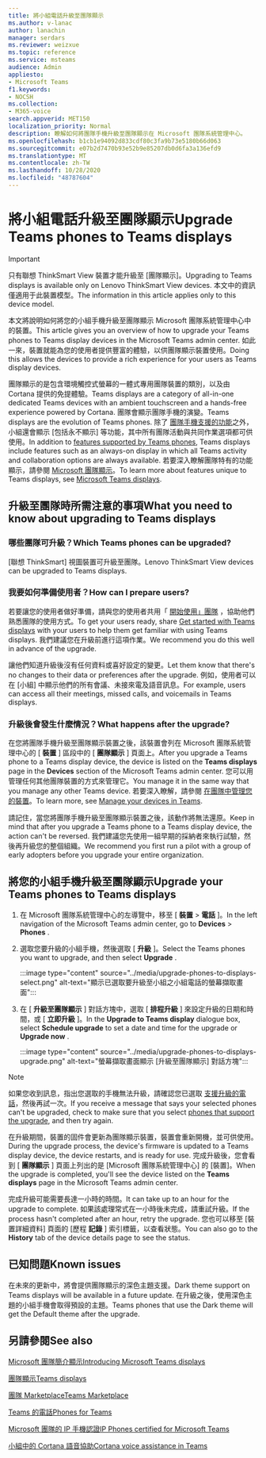 ```yaml
---
title: 將小組電話升級至團隊顯示
ms.author: v-lanac
author: lanachin
manager: serdars
ms.reviewer: weizxue
ms.topic: reference
ms.service: msteams
audience: Admin
appliesto:
- Microsoft Teams
f1.keywords:
- NOCSH
ms.collection:
- M365-voice
search.appverid: MET150
localization_priority: Normal
description: 瞭解如何將團隊手機升級至團隊顯示在 Microsoft 團隊系統管理中心。
ms.openlocfilehash: b1cb1e94092d833cdf80c3fa9b73e5180b66d063
ms.sourcegitcommit: e07b2d7470b93e52b9e85207db0d6fa3a136efd9
ms.translationtype: MT
ms.contentlocale: zh-TW
ms.lasthandoff: 10/28/2020
ms.locfileid: "48787604"
---
```

# <a name="upgrade-teams-phones-to-teams-displays"></a><span data-ttu-id="48e93-103">將小組電話升級至團隊顯示</span><span class="sxs-lookup"><span data-stu-id="48e93-103">Upgrade Teams phones to Teams displays</span></span>

> [!IMPORTANT]
> <span data-ttu-id="48e93-104">只有聯想 ThinkSmart View 裝置才能升級至 [團隊顯示]。</span><span class="sxs-lookup"><span data-stu-id="48e93-104">Upgrading to Teams displays is available only on Lenovo ThinkSmart View devices.</span></span> <span data-ttu-id="48e93-105">本文中的資訊僅適用于此裝置模型。</span><span class="sxs-lookup"><span data-stu-id="48e93-105">The information in this article applies only to this device model.</span></span>  

<span data-ttu-id="48e93-106">本文將說明如何將您的小組手機升級至團隊顯示 Microsoft 團隊系統管理中心中的裝置。</span><span class="sxs-lookup"><span data-stu-id="48e93-106">This article gives you an overview of how to upgrade your Teams phones to Teams display devices in the Microsoft Teams admin center.</span></span> <span data-ttu-id="48e93-107">如此一來，裝置就能為您的使用者提供豐富的體驗，以供團隊顯示裝置使用。</span><span class="sxs-lookup"><span data-stu-id="48e93-107">Doing this allows the devices to provide a rich experience for your users as Teams display devices.</span></span>

<span data-ttu-id="48e93-108">團隊顯示的是包含環境觸控式螢幕的一體式專用團隊裝置的類別，以及由 Cortana 提供的免提體驗。</span><span class="sxs-lookup"><span data-stu-id="48e93-108">Teams displays are a category of all-in-one dedicated Teams devices with an ambient touchscreen and a hands-free experience powered by Cortana.</span></span> <span data-ttu-id="48e93-109">團隊會顯示團隊手機的演變。</span><span class="sxs-lookup"><span data-stu-id="48e93-109">Teams displays are the evolution of Teams phones.</span></span> <span data-ttu-id="48e93-110">除了 [團隊手機支援的功能](phones-for-teams.md#features-supported-by-teams-phones)之外，小組還會顯示 [包括永不顯示] 等功能，其中所有團隊活動與共同作業選項都可供使用。</span><span class="sxs-lookup"><span data-stu-id="48e93-110">In addition to [features supported by Teams phones](phones-for-teams.md#features-supported-by-teams-phones), Teams displays include features such as an always-on display in which all Teams activity and collaboration options are always available.</span></span> <span data-ttu-id="48e93-111">若要深入瞭解團隊特有的功能顯示，請參閱 [Microsoft 團隊顯示](teams-displays.md)。</span><span class="sxs-lookup"><span data-stu-id="48e93-111">To learn more about features unique to Teams displays, see [Microsoft Teams displays](teams-displays.md).</span></span>

## <a name="what-you-need-to-know-about-upgrading-to-teams-displays"></a><span data-ttu-id="48e93-112">升級至團隊時所需注意的事項</span><span class="sxs-lookup"><span data-stu-id="48e93-112">What you need to know about upgrading to Teams displays</span></span>

### <a name="which-teams-phones-can-be-upgraded"></a><span data-ttu-id="48e93-113">哪些團隊可升級？</span><span class="sxs-lookup"><span data-stu-id="48e93-113">Which Teams phones can be upgraded?</span></span>

<span data-ttu-id="48e93-114">[聯想 ThinkSmart] 視圖裝置可升級至團隊。</span><span class="sxs-lookup"><span data-stu-id="48e93-114">Lenovo ThinkSmart View devices can be upgraded to Teams displays.</span></span>

### <a name="how-can-i-prepare-users"></a><span data-ttu-id="48e93-115">我要如何準備使用者？</span><span class="sxs-lookup"><span data-stu-id="48e93-115">How can I prepare users?</span></span>

<span data-ttu-id="48e93-116">若要讓您的使用者做好準備，請與您的使用者共用「 [開始使用」團隊](https://support.microsoft.com/office/get-started-with-teams-displays-ff299825-7f13-4528-96c2-1d3437e6d4e6) ，協助他們熟悉團隊的使用方式。</span><span class="sxs-lookup"><span data-stu-id="48e93-116">To get your users ready, share [Get started with Teams displays](https://support.microsoft.com/office/get-started-with-teams-displays-ff299825-7f13-4528-96c2-1d3437e6d4e6) with your users to help them get familiar with using Teams displays.</span></span> <span data-ttu-id="48e93-117">我們建議您在升級前進行這項作業。</span><span class="sxs-lookup"><span data-stu-id="48e93-117">We recommend you do this well in advance of the upgrade.</span></span>

<span data-ttu-id="48e93-118">讓他們知道升級後沒有任何資料或喜好設定的變更。</span><span class="sxs-lookup"><span data-stu-id="48e93-118">Let them know that there's no changes to their data or preferences after the upgrade.</span></span> <span data-ttu-id="48e93-119">例如，使用者可以在 [小組] 中顯示他們的所有會議、未接來電及語音訊息。</span><span class="sxs-lookup"><span data-stu-id="48e93-119">For example, users can access all their meetings, missed calls, and voicemails in Teams displays.</span></span> 

### <a name="what-happens-after-the-upgrade"></a><span data-ttu-id="48e93-120">升級後會發生什麼情況？</span><span class="sxs-lookup"><span data-stu-id="48e93-120">What happens after the upgrade?</span></span>

<span data-ttu-id="48e93-121">在您將團隊手機升級至團隊顯示裝置之後，該裝置會列在 Microsoft 團隊系統管理中心的 [ **裝置** ] 區段中的 [ **團隊顯示** ] 頁面上。</span><span class="sxs-lookup"><span data-stu-id="48e93-121">After you upgrade a Teams phone to a Teams display device, the device is listed on the **Teams displays** page in the **Devices** section of the Microsoft Teams admin center.</span></span> <span data-ttu-id="48e93-122">您可以用管理任何其他團隊裝置的方式來管理它。</span><span class="sxs-lookup"><span data-stu-id="48e93-122">You manage it in the same way that you manage any other Teams device.</span></span> <span data-ttu-id="48e93-123">若要深入瞭解，請參閱 [在團隊中管理您的裝置](device-management.md)。</span><span class="sxs-lookup"><span data-stu-id="48e93-123">To learn more, see [Manage your devices in Teams](device-management.md).</span></span>

<span data-ttu-id="48e93-124">請記住，當您將團隊手機升級至團隊顯示裝置之後，該動作將無法還原。</span><span class="sxs-lookup"><span data-stu-id="48e93-124">Keep in mind that after you upgrade a Teams phone to a Teams display device, the action can't be reversed.</span></span> <span data-ttu-id="48e93-125">我們建議您先使用一組早期的採納者來執行試驗，然後再升級您的整個組織。</span><span class="sxs-lookup"><span data-stu-id="48e93-125">We recommend you first run a pilot with a group of early adopters before you upgrade your entire organization.</span></span> 

## <a name="upgrade-your-teams-phones-to-teams-displays"></a><span data-ttu-id="48e93-126">將您的小組手機升級至團隊顯示</span><span class="sxs-lookup"><span data-stu-id="48e93-126">Upgrade your Teams phones to Teams displays</span></span>

1. <span data-ttu-id="48e93-127">在 Microsoft 團隊系統管理中心的左導覽中，移至 [ **裝置**  >  **電話** ]。</span><span class="sxs-lookup"><span data-stu-id="48e93-127">In the left navigation of the Microsoft Teams admin center, go to **Devices** > **Phones** .</span></span>
2. <span data-ttu-id="48e93-128">選取您要升級的小組手機，然後選取 [ **升級** ]。</span><span class="sxs-lookup"><span data-stu-id="48e93-128">Select the Teams phones you want to upgrade, and then select **Upgrade** .</span></span>

    :::image type="content" source="../media/upgrade-phones-to-displays-select.png" alt-text="顯示已選取要升級至小組之小組電話的螢幕擷取畫面":::

3. <span data-ttu-id="48e93-130">在 [ **升級至團隊顯示** ] 對話方塊中，選取 [ **排程升級** ] 來設定升級的日期和時間，或 [ **立即升級** ]。</span><span class="sxs-lookup"><span data-stu-id="48e93-130">In the **Upgrade to Teams display** dialogue box, select **Schedule upgrade** to set a date and time for the upgrade or **Upgrade now** .</span></span>

    :::image type="content" source="../media/upgrade-phones-to-displays-upgrade.png" alt-text="螢幕擷取畫面顯示 [升級至團隊顯示] 對話方塊":::

> [!NOTE]
> <span data-ttu-id="48e93-132">如果您收到訊息，指出您選取的手機無法升級，請確認您已選取 [支援升級的電話](#which-teams-phones-can-be-upgraded)，然後再試一次。</span><span class="sxs-lookup"><span data-stu-id="48e93-132">If you receive a message that says your selected phones can't be upgraded, check to make sure that you select [phones that support the upgrade](#which-teams-phones-can-be-upgraded), and then try again.</span></span>

<span data-ttu-id="48e93-133">在升級期間，裝置的固件會更新為團隊顯示裝置，裝置會重新開機，並可供使用。</span><span class="sxs-lookup"><span data-stu-id="48e93-133">During the upgrade process, the device's firmware is updated to a Teams display device, the device restarts, and is ready for use.</span></span> <span data-ttu-id="48e93-134">完成升級後，您會看到 [ **團隊顯示** ] 頁面上列出的是 [Microsoft 團隊系統管理中心] 的 [裝置]。</span><span class="sxs-lookup"><span data-stu-id="48e93-134">When the upgrade is completed, you'll see the device listed on the **Teams displays** page in the Microsoft Teams admin center.</span></span>

<span data-ttu-id="48e93-135">完成升級可能需要長達一小時的時間。</span><span class="sxs-lookup"><span data-stu-id="48e93-135">It can take up to an hour for the upgrade to complete.</span></span> <span data-ttu-id="48e93-136">如果該處理常式在一小時後未完成，請重試升級。</span><span class="sxs-lookup"><span data-stu-id="48e93-136">If the process hasn't completed after an hour, retry the upgrade.</span></span> <span data-ttu-id="48e93-137">您也可以移至 [裝置詳細資料] 頁面的 [歷程 **記錄** ] 索引標籤，以查看狀態。</span><span class="sxs-lookup"><span data-stu-id="48e93-137">You can also go to the **History** tab of the device details page to see the status.</span></span>

## <a name="known-issues"></a><span data-ttu-id="48e93-138">已知問題</span><span class="sxs-lookup"><span data-stu-id="48e93-138">Known issues</span></span>

<span data-ttu-id="48e93-139">在未來的更新中，將會提供團隊顯示的深色主題支援。</span><span class="sxs-lookup"><span data-stu-id="48e93-139">Dark theme support on Teams displays will be available in a future update.</span></span> <span data-ttu-id="48e93-140">在升級之後，使用深色主題的小組手機會取得預設的主題。</span><span class="sxs-lookup"><span data-stu-id="48e93-140">Teams phones that use the Dark theme will get the Default theme after the upgrade.</span></span>

## <a name="see-also"></a><span data-ttu-id="48e93-141">另請參閱</span><span class="sxs-lookup"><span data-stu-id="48e93-141">See also</span></span>

[<span data-ttu-id="48e93-142">Microsoft 團隊簡介顯示</span><span class="sxs-lookup"><span data-stu-id="48e93-142">Introducing Microsoft Teams displays</span></span>](https://techcommunity.microsoft.com/t5/microsoft-teams-blog/introducing-microsoft-teams-displays/ba-p/1505437)

[<span data-ttu-id="48e93-143">團隊顯示</span><span class="sxs-lookup"><span data-stu-id="48e93-143">Teams displays</span></span>](teams-displays.md)

[<span data-ttu-id="48e93-144">團隊 Marketplace</span><span class="sxs-lookup"><span data-stu-id="48e93-144">Teams Marketplace</span></span>](https://office.com/teamsdevices)

[<span data-ttu-id="48e93-145">Teams 的電話</span><span class="sxs-lookup"><span data-stu-id="48e93-145">Phones for Teams</span></span>](phones-for-teams.md)

[<span data-ttu-id="48e93-146">Microsoft 團隊的 IP 手機認證</span><span class="sxs-lookup"><span data-stu-id="48e93-146">IP Phones certified for Microsoft Teams</span></span>](teams-ip-phones.md)

[<span data-ttu-id="48e93-147">小組中的 Cortana 語音協助</span><span class="sxs-lookup"><span data-stu-id="48e93-147">Cortana voice assistance in Teams</span></span>](https://docs.microsoft.com/MicrosoftTeams/cortana-in-teams)
